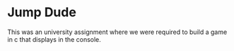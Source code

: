 # Jump Dude

This was an university assignment where we were required to build a game in c that displays in the console.